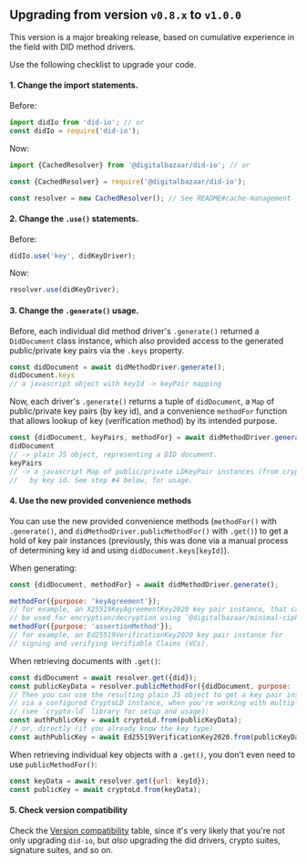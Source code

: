 ## Upgrading from version `v0.8.x` to `v1.0.0`

This version is a major breaking release, based on cumulative experience in
the field with DID method drivers.

Use the following checklist to upgrade your code.

#### 1. Change the import statements.

Before:

```js
import didIo from 'did-io'; // or 
const didIo = require('did-io');
```

Now:
```js
import {CachedResolver} from '@digitalbazaar/did-io'; // or

const {CachedResolver} = require('@digitalbazaar/did-io');

const resolver = new CachedResolver(); // See README#cache-management
```

#### 2. Change the `.use()` statements.

Before:

```js
didIo.use('key', didKeyDriver);
```
Now:

```js
resolver.use(didKeyDriver);
```

#### 3. Change the `.generate()` usage.

Before, each individual did method driver's `.generate()` returned a
`DidDocument` class instance, which also provided access to the generated
public/private key pairs via the `.keys` property.

```js
const didDocument = await didMethodDriver.generate();
didDocument.keys
// a javascript object with keyId -> keyPair mapping
```

Now, each driver's `.generate()` returns a tuple of `didDocument`, a `Map`
of public/private key pairs (by key id), and a convenience `methodFor` function
that allows lookup of key (verification method) by its intended purpose.

```js
const {didDocument, keyPairs, methodFor} = await didMethodDriver.generate();
didDocument
// -> plain JS object, representing a DID document.
keyPairs
// -> a javascript Map of public/private LDKeyPair instances (from crypto-ld),
//   by key id. See step #4 below, for usage.
```

#### 4. Use the new provided convenience methods 
   
You can use the new provided convenience methods (`methodFor()` with 
`.generate()`,  and `didMethodDriver.publicMethodFor()` with `.get()`) to get a 
hold of key pair instances (previously, this was done via a manual process of 
determining key id and using `didDocument.keys[keyId]`).

When generating:

```js
const {didDocument, methodFor} = await didMethodDriver.generate();

methodFor({purpose: 'keyAgreement'});
// for example, an X25519KeyAgreementKey2020 key pair instance, that can
// be used for encryption/decryption using `@digitalbazaar/minimal-cipher`.
methodFor({purpose: 'assertionMethod'});
// for example, an Ed25519VerificationKey2020 key pair instance for
// signing and verifying Verifiable Claims (VCs).
```

When retrieving documents with `.get()`:

```js
const didDocument = await resolver.get({did});
const publicKeyData = resolver.publicMethodFor({didDocument, purpose: 'authentication'});
// Then you can use the resulting plain JS object to get a key pair instance.
// via a configured CryptoLD instance, when you're working with multiple key types
// (see `crypto-ld` library for setup and usage):
const authPublicKey = await cryptoLd.from(publicKeyData);
// or, directly (if you already know the key type)
const authPublicKey = await Ed25519VerificationKey2020.from(publicKeyData);
```

When retrieving individual key objects with a `.get()`, you don't even need to
use `publicMethodFor()`:

```js
const keyData = await resolver.get({url: keyId});
const publicKey = await cryptoLd.from(keyData);
```

#### 5. Check version compatibility

Check the [Version compatibility](https://github.com/digitalbazaar/did-io#version-compatibility)
table, since it's very likely that you're not only upgrading `did-io`, but _also_
upgrading the did drivers, crypto suites, signature suites, and so on.

